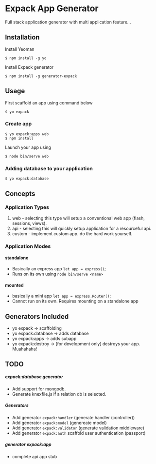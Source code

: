 # Expack App Generator

Full stack application generator with multi application feature...

## Installation

Install Yeoman

    $ npm install -g yo
    
Install Expack generator

    $ npm install -g generator-expack
    
## Usage

First scaffold an app using command below
    
    $ yo expack
    
### Create app

    $ yo expack:apps web
    $ npm install
    
Launch your app using

    $ node bin/serve web
    
### Adding database to your application

    $ yo expack:database
    
## Concepts

### Application Types

1. web - selecting this type will setup a conventional web app (flash, sessions, views).
2. api - selecting this will quickly setup application for a resourceful api.
3. custom - implement custom app. do the hard work yourself.

### Application Modes

#### standalone 

- Basically an express app `let app = express()`;
- Runs on its own using `node bin/serve <name>`

#### mounted 

- basically a mini app `let app = express.Router()`;
- Cannot run on its own. Requires mounting on a standalone app

## Generators Included

- yo expack -> scaffolding
- yo expack:database -> adds database
- yo expack:apps -> adds subapp
- yo expack:destroy -> [for development only] destroys your app. Muahahaha! 

## TODO

##### expack:database generator

- Add support for mongodb.
- Generate knexfile.js if a relation db is selected.

##### Generators

- Add generator `expack:handler` (generate handler (controller))
- Add generator `expack:model` (genereate model)
- Add generator `expack:validator` (generate validation middleware)
- Add generator `expack:auth` scaffold user authentication (passport)

##### generator expack:app 

- complete api app stub
